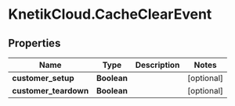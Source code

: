 # KnetikCloud.CacheClearEvent

## Properties
Name | Type | Description | Notes
------------ | ------------- | ------------- | -------------
**customer_setup** | **Boolean** |  | [optional] 
**customer_teardown** | **Boolean** |  | [optional] 


